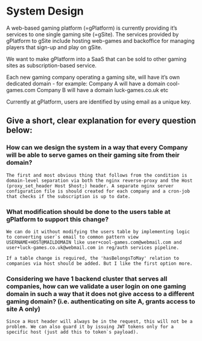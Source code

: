 # System Design

A web-based gaming platform (=gPlatform) is currently providing it’s services to one single gaming site (=gSite).
The services provided by gPlatform to gSite include hosting web-games and backoffice for managing players that sign-up and play on gSite.

We want to make gPlatform into a SaaS that can be sold to other gaming sites as subscription-based service.

Each new gaming company operating a gaming site, will have it’s own dedicated domain - for example:
Company A will have a domain cool-games.com
Company B will have a domain luck-games.co.uk
etc

Currently at gPlatform, users are identified by using email as a unique key.

## Give a short, clear explanation for every question below:

### How can we design the system in a way that every Company will be able to serve games on their gaming site from their domain?

```
The first and most obvious thing that follows from the condition is domain-level separation via both the nginx reverse-proxy and the Host (proxy_set_header Host $host;) header. A separate nginx server configuration file is should created for each company and a cron-job that checks if the subscription is up to date.
```

### What modification should be done to the users table at gPlatform to support this change?

```
We can do it without modifying the users table by implementing logic to converting user`s email to common pattern view USERNAME+HOST@MAILDOMAIN like user+cool-games.com@webmail.com and user+luck-games.co.uk@webmail.com in reg/auth services pipeline.

If a table change is required, the 'hasBelongsToMay' relation to companies via host should be added. But I like the first option more.
```

### Considering we have 1 backend cluster that serves all companies, how can we validate a user login on one gaming domain in such a way that it does not give access to a different gaming domain? (i.e. authenticating on site A, grants access to site A only)

```
Since a Host header will always be in the request, this will not be a problem. We can also guard it by issuing JWT tokens only for a specific host (just add this to token`s payload).
```
